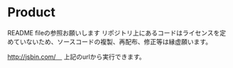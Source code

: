 # Product
README fileの参照お願いします
リポジトリ上にあるコードはライセンスを定めていないため、ソースコードの複製、再配布、修正等は縁虚願います。

http://jsbin.com/　
上記のurlから実行できます。
